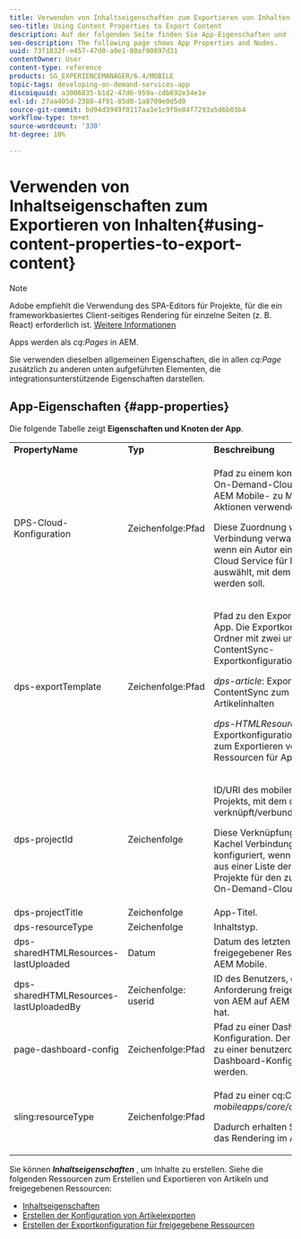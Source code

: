 ```yaml
---
title: Verwenden von Inhaltseigenschaften zum Exportieren von Inhalten
seo-title: Using Content Properties to Export Content
description: Auf der folgenden Seite finden Sie App-Eigenschaften und -Knoten.
seo-description: The following page shows App Properties and Nodes.
uuid: 73f1832f-e457-47d0-a0e1-80af90897d31
contentOwner: User
content-type: reference
products: SG_EXPERIENCEMANAGER/6.4/MOBILE
topic-tags: developing-on-demand-services-app
discoiquuid: a3006835-b1d2-47d6-959a-cdb692e34e1e
exl-id: 27aa405d-2388-4f91-85d0-1a8709e0d5d0
source-git-commit: bd94d3949f0117aa3e1c9f0e84f7293a5d6b03b4
workflow-type: tm+mt
source-wordcount: '330'
ht-degree: 10%

---
```


# Verwenden von Inhaltseigenschaften zum Exportieren von Inhalten{#using-content-properties-to-export-content}

>[!NOTE]
>
>Adobe empfiehlt die Verwendung des SPA-Editors für Projekte, für die ein frameworkbasiertes Client-seitiges Rendering für einzelne Seiten (z. B. React) erforderlich ist. [Weitere Informationen](/help/sites-developing/spa-overview.md)

Apps werden als *cq:Pages* in AEM.

Sie verwenden dieselben allgemeinen Eigenschaften, die in allen *cq:Page* zusätzlich zu anderen unten aufgeführten Elementen, die integrationsunterstützende Eigenschaften darstellen.

## App-Eigenschaften {#app-properties}

Die folgende Tabelle zeigt **Eigenschaften und Knoten der App**.

<table>
 <tbody>
  <tr>
   <td><strong>PropertyName</strong></td>
   <td><strong>Typ</strong></td>
   <td><strong>Beschreibung</strong></td>
  </tr>
  <tr>
   <td>DPS-Cloud-Konfiguration</td>
   <td>Zeichenfolge:Pfad</td>
   <td><p>Pfad zu einem konfigurierten mobilen On-Demand-Cloud Service. Wird für AEM Mobile- zu Mobile-On-Demand-Aktionen verwendet (API-Aufruf)</p> <p>Diese Zuordnung wird über die Kachel Verbindung verwalten konfiguriert, wenn ein Autor einen On-Demand-Cloud Service für Mobilgeräte auswählt, mit dem die App verknüpft werden soll.</p> </td>
  </tr>
  <tr>
   <td>dps-exportTemplate</td>
   <td>Zeichenfolge:Pfad</td>
   <td><p>Pfad zu den Exportkonfigurationen der App. Die Exportkonfiguration ist ein Ordner mit zwei untergeordneten ContentSync-Exportkonfigurationsvorlagen.</p> <p><i>dps-article</i>: Exportkonfiguration für ContentSync zum Exportieren von Artikelinhalten</p> <p><i>dps-HTMLResources</i>: Exportkonfiguration für ContentSync zum Exportieren von freigegebenen Ressourcen für Apps/Artikel</p> </td>
  </tr>
  <tr>
   <td>dps-projectId</td>
   <td>Zeichenfolge</td>
   <td><p>ID/URI des mobilen On-Demand-Projekts, mit dem diese App verknüpft/verbunden ist.</p> <p>Diese Verknüpfung wird über die Kachel Verbindung verwalten konfiguriert, wenn ein Autor das Projekt aus einer Liste der verfügbaren Projekte für den zugehörigen Mobile On-Demand-Cloud Service auswählt.</p> </td>
  </tr>
  <tr>
   <td>dps-projectTitle</td>
   <td>Zeichenfolge</td>
   <td>App-Titel.</td>
  </tr>
  <tr>
   <td>dps-resourceType</td>
   <td>Zeichenfolge</td>
   <td>Inhaltstyp.</td>
  </tr>
  <tr>
   <td>dps-sharedHTMLResources-lastUploaded</td>
   <td>Datum</td>
   <td>Datum des letzten Uploads freigegebener Ressourcen von AEM in AEM Mobile.</td>
  </tr>
  <tr>
   <td>dps-sharedHTMLResources-lastUploadedBy</td>
   <td>Zeichenfolge: userid</td>
   <td>ID des Benutzers, der die letzte Anforderung freigegebener Ressourcen von AEM auf AEM Mobile hochgeladen hat.</td>
  </tr>
  <tr>
   <td>page-dashboard-config</td>
   <td>Zeichenfolge:Pfad</td>
   <td>Pfad zu einer Dashboard-Konfiguration. Der Pfad kann bei Bedarf zu einer benutzerdefinierten Dashboard-Konfiguration umgeleitet werden.</td>
  </tr>
  <tr>
   <td>sling:resourceType</td>
   <td>Zeichenfolge:Pfad</td>
   <td><p>Pfad zu einer cq:Component , die <i>mobileapps/core/components/instance.</i></p> <p>Dadurch erhalten Sie die Präsenz und das Rendering im Apps-Katalog.</p> </td>
  </tr>
 </tbody>
</table>

Sie können ***Inhaltseigenschaften*** , um Inhalte zu erstellen. Siehe die folgenden Ressourcen zum Erstellen und Exportieren von Artikeln und freigegebenen Ressourcen:

* [Inhaltseigenschaften](/help/mobile/content-properties.md)
* [Erstellen der Konfiguration von Artikelexporten](/help/mobile/creating-article-export-configuration.md)
* [Erstellen der Exportkonfiguration für freigegebene Ressourcen](/help/mobile/creating-shared-resources-export-configuration.md)
